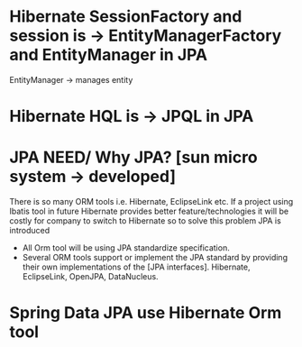 # Hibernate SessionFactory and session is -> EntityManagerFactory and EntityManager in JPA
  EntityManager -> manages entity
# Hibernate HQL is -> JPQL in JPA

# JPA NEED/ Why JPA? [sun micro system -> developed]
There is so many ORM tools i.e. Hibernate, EclipseLink etc. If a project using Ibatis tool in future Hibernate provides
better feature/technologies it will be costly for company to switch to Hibernate so to solve this problem JPA
is introduced
* All Orm tool will be using JPA standardize specification.
* Several ORM tools support or implement the JPA standard by providing their own implementations 
  of the [JPA interfaces]. Hibernate, EclipseLink, OpenJPA, DataNucleus.

# Spring Data JPA use Hibernate Orm tool
